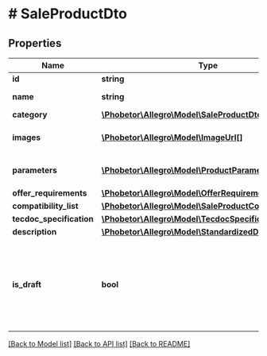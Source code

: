 # # SaleProductDto

## Properties

Name | Type | Description | Notes
------------ | ------------- | ------------- | -------------
**id** | **string** | Product id. |
**name** | **string** | Product name. |
**category** | [**\Phobetor\Allegro\Model\SaleProductDtoCategory**](SaleProductDtoCategory.md) |  |
**images** | [**\Phobetor\Allegro\Model\ImageUrl[]**](ImageUrl.md) | List of product images. | [optional]
**parameters** | [**\Phobetor\Allegro\Model\ProductParameterDto[]**](ProductParameterDto.md) | List of product parameters. | [optional]
**offer_requirements** | [**\Phobetor\Allegro\Model\OfferRequirements**](OfferRequirements.md) |  | [optional]
**compatibility_list** | [**\Phobetor\Allegro\Model\SaleProductCompatibilityList**](SaleProductCompatibilityList.md) |  | [optional]
**tecdoc_specification** | [**\Phobetor\Allegro\Model\TecdocSpecification**](TecdocSpecification.md) |  | [optional]
**description** | [**\Phobetor\Allegro\Model\StandardizedDescription**](StandardizedDescription.md) |  | [optional]
**is_draft** | **bool** | Flag that informs if product is waiting for resolution of basic parameters change proposal. | [optional]

[[Back to Model list]](../../README.md#models) [[Back to API list]](../../README.md#endpoints) [[Back to README]](../../README.md)
